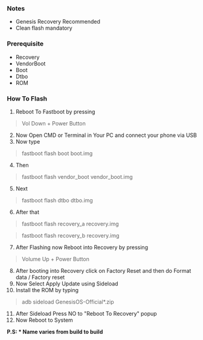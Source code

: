 ### Notes
- Genesis Recovery Recommended
- Clean flash mandatory

### Prerequisite
- Recovery
- VendorBoot
- Boot
- Dtbo
- ROM

### How To Flash
1. Reboot To Fastboot by pressing
>Vol Down + Power Button

2. Now Open CMD or Terminal in Your PC and connect your phone via USB
3. Now type 
>fastboot flash boot boot.img

4. Then
>fastboot flash vendor_boot vendor_boot.img

5. Next
>fastboot flash dtbo dtbo.img

6. After that
>fastboot flash recovery_a recovery.img

>fastboot flash recovery_b recovery.img

7. After Flashing now Reboot into Recovery by pressing
>Volume Up + Power Button

8. After booting into Recovery click on Factory Reset and then do Format data / Factory reset
9. Now Select Apply Update using Sideload
10. Install the ROM by typing
>adb sideload GenesisOS-Official*.zip

11. After Sideload Press NO to "Reboot To Recovery" popup
12. Now Reboot to System

**P.S: * Name varies from build to build**
